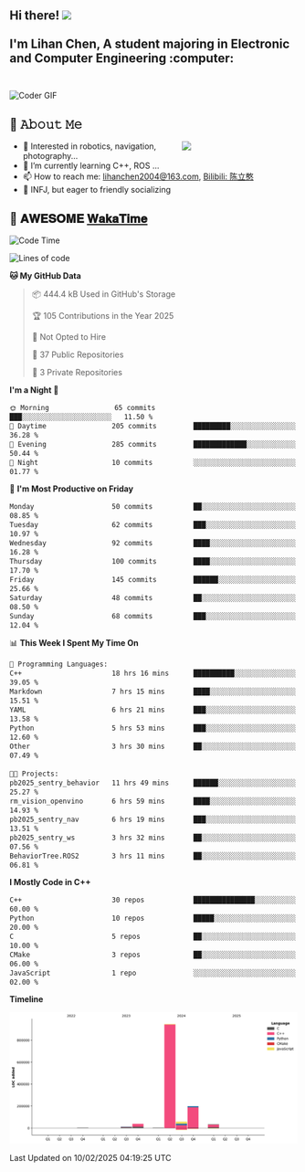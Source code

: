 <h2 align="left">
 <abc>
  <br>Hi there! <img src="https://user-images.githubusercontent.com/42378118/110234147-e3259600-7f4e-11eb-95be-0c4047144dea.gif" width="30"><br>
  <br> I'm Lihan Chen, A student majoring in Electronic and Computer Engineering :computer:<br>
  <br>
 </abc>
</h2>

<img align="center" src="https://media.giphy.com/media/SWoSkN6DxTszqIKEqv/giphy.gif" alt="Coder GIF" width="500">

## :book: 𝙰𝚋𝚘𝚞𝚝 𝙼𝚎

<img align="right" width="40%" src="https://github-readme-stats.vercel.app/api?username=LihanChen2004&show_icons=true&icon_color=CE1D2D&text_color=718096&bg_color=ffffff&hide_title=true" />

- 🌟 Interested in robotics, navigation, photography...
- 🌱 I’m currently learning C++, ROS ... 
- 📫 How to reach me: lihanchen2004@163.com, [Bilibili: 陈立憨](https://space.bilibili.com/170786212)
- 👯 INFJ, but eager to friendly socializing

## 📜 𝐀𝐖𝐄𝐒𝐎𝐌𝐄 [𝐖𝐚𝐤𝐚𝐓𝐢𝐦𝐞](https://github.com/anmol098/waka-readme-stats)

<!--START_SECTION:waka-->
![Code Time](http://img.shields.io/badge/Code%20Time-770%20hrs%2054%20mins-blue)

![Lines of code](https://img.shields.io/badge/From%20Hello%20World%20I%27ve%20Written-1.3%20million%20lines%20of%20code-blue)

**🐱 My GitHub Data** 

> 📦 444.4 kB Used in GitHub's Storage 
 > 
> 🏆 105 Contributions in the Year 2025
 > 
> 🚫 Not Opted to Hire
 > 
> 📜 37 Public Repositories 
 > 
> 🔑 3 Private Repositories 
 > 
**I'm a Night 🦉** 

```text
🌞 Morning                65 commits          ███░░░░░░░░░░░░░░░░░░░░░░   11.50 % 
🌆 Daytime                205 commits         █████████░░░░░░░░░░░░░░░░   36.28 % 
🌃 Evening                285 commits         █████████████░░░░░░░░░░░░   50.44 % 
🌙 Night                  10 commits          ░░░░░░░░░░░░░░░░░░░░░░░░░   01.77 % 
```
📅 **I'm Most Productive on Friday** 

```text
Monday                   50 commits          ██░░░░░░░░░░░░░░░░░░░░░░░   08.85 % 
Tuesday                  62 commits          ███░░░░░░░░░░░░░░░░░░░░░░   10.97 % 
Wednesday                92 commits          ████░░░░░░░░░░░░░░░░░░░░░   16.28 % 
Thursday                 100 commits         ████░░░░░░░░░░░░░░░░░░░░░   17.70 % 
Friday                   145 commits         ██████░░░░░░░░░░░░░░░░░░░   25.66 % 
Saturday                 48 commits          ██░░░░░░░░░░░░░░░░░░░░░░░   08.50 % 
Sunday                   68 commits          ███░░░░░░░░░░░░░░░░░░░░░░   12.04 % 
```


📊 **This Week I Spent My Time On** 

```text
💬 Programming Languages: 
C++                      18 hrs 16 mins      ██████████░░░░░░░░░░░░░░░   39.05 % 
Markdown                 7 hrs 15 mins       ████░░░░░░░░░░░░░░░░░░░░░   15.51 % 
YAML                     6 hrs 21 mins       ███░░░░░░░░░░░░░░░░░░░░░░   13.58 % 
Python                   5 hrs 53 mins       ███░░░░░░░░░░░░░░░░░░░░░░   12.60 % 
Other                    3 hrs 30 mins       ██░░░░░░░░░░░░░░░░░░░░░░░   07.49 % 

🐱‍💻 Projects: 
pb2025_sentry_behavior   11 hrs 49 mins      ██████░░░░░░░░░░░░░░░░░░░   25.27 % 
rm_vision_openvino       6 hrs 59 mins       ████░░░░░░░░░░░░░░░░░░░░░   14.93 % 
pb2025_sentry_nav        6 hrs 19 mins       ███░░░░░░░░░░░░░░░░░░░░░░   13.51 % 
pb2025_sentry_ws         3 hrs 32 mins       ██░░░░░░░░░░░░░░░░░░░░░░░   07.56 % 
BehaviorTree.ROS2        3 hrs 11 mins       ██░░░░░░░░░░░░░░░░░░░░░░░   06.81 % 
```

**I Mostly Code in C++** 

```text
C++                      30 repos            ███████████████░░░░░░░░░░   60.00 % 
Python                   10 repos            █████░░░░░░░░░░░░░░░░░░░░   20.00 % 
C                        5 repos             ██░░░░░░░░░░░░░░░░░░░░░░░   10.00 % 
CMake                    3 repos             ██░░░░░░░░░░░░░░░░░░░░░░░   06.00 % 
JavaScript               1 repo              ░░░░░░░░░░░░░░░░░░░░░░░░░   02.00 % 
```



**Timeline**

![Lines of Code chart](https://raw.githubusercontent.com/LihanChen2004/LihanChen2004/main/assets/bar_graph.png)


 Last Updated on 10/02/2025 04:19:25 UTC
<!--END_SECTION:waka-->

<!--
**LihanChen2004/LihanChen2004** is a ✨ _special_ ✨ repository because its `README.md` (this file) appears on your GitHub profile.

Here are some ideas to get you started:

- 🔭 I’m currently working on ...
- 🌱 I’m currently learning ...
- 👯 I’m looking to collaborate on ...
- 🤔 I’m looking for help with ...
- 💬 Ask me about ...
- 📫 How to reach me: ...
- 😄 Pronouns: ...
- ⚡ Fun fact: ...
-->
